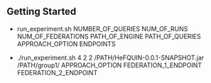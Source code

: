 ## Getting Started

* run_experiment.sh NUMBER_OF_QUERIES NUM_OF_RUNS NUM_OF_FEDERATIONS PATH_OF_ENGINE PATH_OF_QUERIES APPROACH_OPTION ENDPOINTS

* ./run_experiment.sh 4 2 2 /PATH/HeFQUIN-0.0.1-SNAPSHOT.jar /PATH/group1/ APPROACH_OPTION FEDERATION_1_ENDPOINT FEDERATION_2_ENDPOINT
